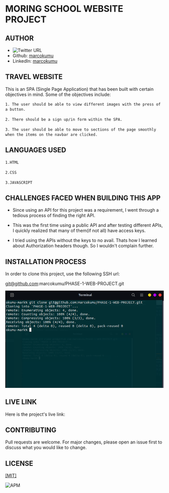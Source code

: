 # MORING SCHOOL WEBSITE PROJECT

## AUTHOR 

- ![Twitter URL](https://img.shields.io/twitter/url?style=social&url=https%3A%2F%2Ftwitter.com%2FMarkOkumu5)
- Github:  <a href="https://github.com/marcokumu">marcokumu </a>
- LinkedIn:  <a href="https://www.linkedin.com/in/markokumu/">marcokumu </a>
## TRAVEL WEBSITE 
This is an SPA (Single Page Application) that has been built with certain objectives in mind. Some of the objectives include:

    1. The user should be able to view different images with the press of a button.

    2. There should be a sign up/in form within the SPA.

    3. The user should be able to move to sections of the page smoothly when the items on the navbar are clicked.


## LANGUAGES USED 
    
    1.HTML

    2.CSS

    3.JAVASCRIPT

## CHALLENGES FACED WHEN BUILDING THIS APP

- Since using an API for this project was a requirement, I went through a tedious process of finding the right API.


- This was the first time using a public API and after testing different APIs, I quickly realized that many of them(if not all) have access keys. 



- I tried using the APIs without the keys to no avail. Thats how I learned about Authorization headers though. So I wouldn't complain further.


## INSTALLATION PROCESS 

In order to clone this project, use the following SSH url:   

git@github.com:marcokumu/PHASE-1-WEB-PROJECT.git

![Alt text](./images/Screenshot%20from%202022-06-25%2018-21-13.png "Title")

## LIVE LINK

Here is the project's live link:


## CONTRIBUTING 

Pull requests are welcome. For major changes, please open an issue first to discuss what you would like to change.

## LICENSE 

<a href="https://choosealicense.com/licenses/mit/">[MIT]</a>

![APM](https://img.shields.io/apm/l/pack?style=for-the-badge)
